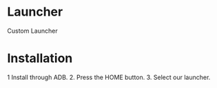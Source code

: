 # Launcher
Custom Launcher

# Installation
1 Install through ADB.
2. Press the HOME button.
3. Select our launcher.
